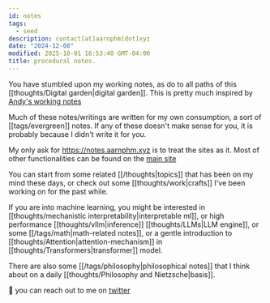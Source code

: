 ```yaml
---
id: notes
tags:
  - seed
description: contact[at]aarnphm[dot]xyz
date: "2024-12-08"
modified: 2025-10-01 16:53:40 GMT-04:00
title: procedural notes.
---
```


You have stumbled upon my working notes, as do to all paths of this [[thoughts/Digital garden|digital garden]]. This is pretty much inspired by [Andy's working notes](https://andymatuschak.org/)

Much of these notes/writings are written for my own consumption, a sort of [[tags/evergreen]] notes.
If any of these doesn't make sense for you, it is probably because I didn't write it for you.

My only ask for https://notes.aarnphm.xyz is to treat the sites as it. Most of other functionalities can be found on the <a href="https://aarnphm.xyz" target="_blank">main site</a>

You can start from some related [[/thoughts|topics]] that has been on my mind these days,
or check out some [[thoughts/work|crafts]] I've been working on for the past while.

If you are into machine learning, you might be interested in [[thoughts/mechanistic interpretability|interpretable ml]],
or high performance [[thoughts/vllm|inference]] [[thoughts/LLMs|LLM engine]], or some [[/tags/math|math-related notes]], or a gentle introduction to [[thoughts/Attention|attention-mechanism]] in [[thoughts/Transformers|transformer]] model.

There are also some [[/tags/philosophy|philosophical notes]] that I think about on a daily [[thoughts/Philosophy and Nietzsche|basis]].

:wave: you can reach out to me on [twitter](https://twitter.com/aarnphm_)
